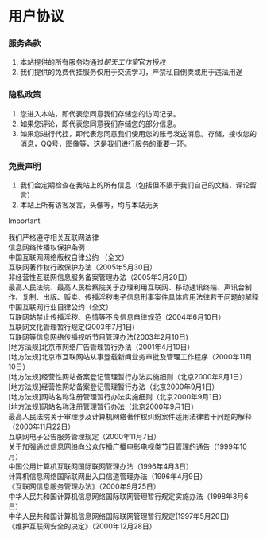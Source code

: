 # 用户协议

### 服务条款
1. 本站提供的所有服务均通过*朝天工作室*官方授权
2. 我们提供的免费代挂服务仅用于交流学习，严禁私自倒卖或用于违法用途

### 隐私政策
1. 您进入本站，即代表您同意我们存储您的访问记录。
2. 如果您评论，即代表您同意我们存储您的部分信息。
3. 如果您进行代挂，即代表您同意我们使用您的账号发送消息。存储，接收您的消息，QQ号，图像等，这是我们进行服务的重要一环。

### 免责声明
1. 我们会定期检查在我站上的所有信息（包括但不限于我们自己的文档，评论留言）
2. 本站上所有访客发言，头像等，均与本站无关
> [!important]
> 我们严格遵守相关互联网法律<br>
> 信息网络传播权保护条例<br>
> 中国互联网网络版权自律公约 （全文）<br>
> 互联网著作权行政保护办法（2005年5月30日）<br>
> 非经营性互联网信息服务备案管理办法（2005年3月20日）<br>
> 最高人民法院、最高人民检察院关于办理利用互联网、移动通讯终端、声讯台制作、复制、出版、贩卖、传播淫秽电子信息刑事案件具体应用法律若干问题的解释<br>
> 中国互联网行业自律公约（全文）<br>
> 互联网站禁止传播淫秽、色情等不良信息自律规范（2004年6月10日）<br>
> 互联网文化管理暂行规定(2003年7月1日)<br>
> 互联网等信息网络传播视听节目管理办法(2003年2月10日)<br>
> [地方法规]北京市网络广告管理暂行办法（2001年4月10日）<br>
> [地方法规]北京市互联网站从事登载新闻业务审批及管理工作程序（2000年11月10日）<br>
> [地方法规]经营性网站备案登记管理暂行办法实施细则（北京2000年9月1日）<br>
> [地方法规]经营性网站备案登记管理暂行办法（北京2000年9月1日）<br>
> [地方法规]网站名称注册管理暂行办法实施细则（北京2000年9月1日）<br>
> [地方法规]网站名称注册管理暂行办法（北京2000年9月1日）<br>
> 最高人民法院关于审理涉及计算机网络著作权纠纷案件适用法律若干问题的解释（2000年11月22日）<br>
> 互联网电子公告服务管理规定（2000年11月7日）<br>
> 关于加强通过信息网络向公众传播广播电影电视类节目管理的通告（1999年10月）<br>
> 中国公用计算机互联网国际联网管理办法（1996年4月3日）<br>
> 计算机信息网络国际联网出入口信道管理办法（1996年4月9日）<br>
> 《互联网信息服务管理办法》（2000年9月25日）<br>
> 中华人民共和国计算机信息网络国际联网管理暂行规定实施办法（1998年3月6日）<br>
> 中华人民共和国计算机信息网络国际联网管理暂行规定(1997年5月20日)<br>
> 《维护互联网安全的决定》（2000年12月28日）